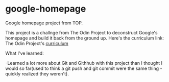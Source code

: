 # google-homepage
Google homepage project from TOP.


This project is a challnge from The Odin Project to deconstruct Google's homepage and build it back from the ground up.
Here's the curriculum link: The Odin Project's [curriculum](http://www.theodinproject.com/courses/web-development-101/lessons/html-css)

What I've learned:

-Learned a lot more about Git and Githhub with this project than I thought I would so far(used to think a git push and git commit were the same thing - quickly realized they weren't).

